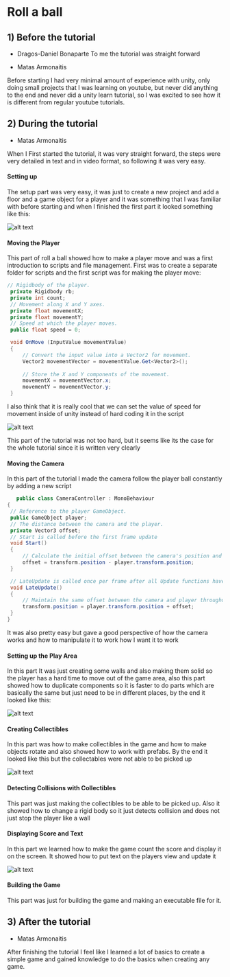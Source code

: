 # Roll a ball

## 1) Before the tutorial
   - Dragos-Daniel Bonaparte
   To me the tutorial was straight forward

   - Matas Armonaitis
   <p>
   Before starting I had very minimal amount of experience with unity, only doing small projects that I was learning on youtube, but never did anything to the end and never did a unity learn tutorial, so I was excited to see how it is different from regular youtube tutorials.
   </p>

## 2) During the tutorial

   - Matas Armonaitis
   <p>When I First started the tutorial, it was very straight forward, the steps were very detailed in text and in video format, so following it was very easy.
   </p>
   <h4>Setting up</h4>
   <p>The setup part was very easy, it was just to create a new project and add a floor and a game object for a player and it was something that I was familiar with before starting and when I finished the first part it looked something like this:
   </p>

   ![alt text](image.png)

   <h4>Moving the Player</h4>

   <p>This part of roll a ball showed how to make a player move and was a first introduction to scripts and file management. First was to create a separate folder for scripts and the first script was for making the player move: </p>

   ```csharp
   // Rigidbody of the player.
    private Rigidbody rb;
    private int count;
    // Movement along X and Y axes.
    private float movementX;
    private float movementY;
    // Speed at which the player moves.
    public float speed = 0;

    void OnMove (InputValue movementValue)
    {
        // Convert the input value into a Vector2 for movement.
        Vector2 movementVector = movementValue.Get<Vector2>();
        
        // Store the X and Y components of the movement.
        movementX = movementVector.x; 
        movementY = movementVector.y;
    }
   ```

   <p>I also think that it is really cool that we can set the value of speed for movement inside of unity instead of hard coding it in the script</p>

   ![alt text](image-3.png)

   <p>This part of the tutorial was not too hard, but it seems like its the case for the whole tutorial since it is written very clearly</p>

   <h4>Moving the Camera</h4>

   <p>In this part of the tutorial I made the camera follow the player ball constantly by adding a new script</p>

   ```csharp
      public class CameraController : MonoBehaviour
   {
    // Reference to the player GameObject.
    public GameObject player;
    // The distance between the camera and the player.
    private Vector3 offset;
    // Start is called before the first frame update
    void Start()
    {
        // Calculate the initial offset between the camera's position and the player's position.
        offset = transform.position - player.transform.position;
    }

    // LateUpdate is called once per frame after all Update functions have been completed.
    void LateUpdate()
    {
        // Maintain the same offset between the camera and player throughout the game.
        transform.position = player.transform.position + offset;
    }
   }
   ```

   <p>It was also pretty easy but gave a good perspective of how the camera works and how to manipulate it to work how I want it to work</p>

   <h4>Setting up the Play Area</h4>

   <p>In this part It was just creating some walls and also making them solid so the player has a hard time to move out of the game area, also this part showed how to duplicate components so it is faster to do parts which are basically the same but just need to be in different places, by the end it looked like this:
   </p>

   ![alt text](image-1.png)

   <h4>Creating Collectibles</h4>

   <p>In this part was how to make collectibles in the game and how to make objects rotate and also showed how to work with prefabs. By the end it looked like this but the collectables were not able to be picked up</p>

   ![alt text](image-2.png)

   <h4>Detecting Collisions with Collectibles</h4>

   <p>This part was just making the collectibles to be able to be picked up. Also it showed how to change a rigid body so it just detects collision and does not just stop the player like a wall</p>

   <h4>Displaying Score and Text</h4>

   <p>In this part we learned how to make the game count the score and display it on the screen. It showed how to put text on the players view and update it</p>

   ![alt text](image-4.png)

   <h4>Building the Game</h4>

   <p>This part was just for building the game and making an executable file for it.</p>

## 3) After the tutorial

   - Matas Armonaitis
   <p>After finishing the tutorial I feel like I learned a lot of basics to create a simple game and gained knowledge to do the basics when creating any game.</p>


   


